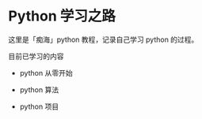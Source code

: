 # Python 学习之路

这里是「痴海」python 教程，记录自己学习 python 的过程。

目前已学习的内容

- python 从零开始

- python 算法

- python 项目
